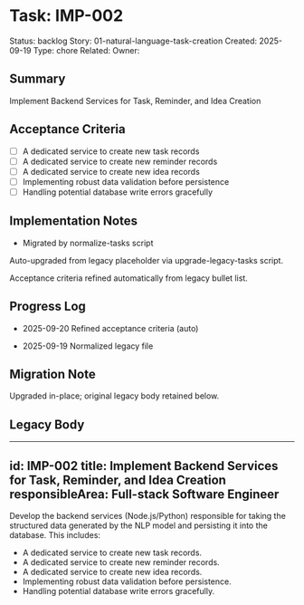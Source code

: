 # Task: IMP-002
Status: backlog
Story: 01-natural-language-task-creation
Created: 2025-09-19
Type: chore
Related:
Owner:

## Summary
Implement Backend Services for Task, Reminder, and Idea Creation

## Acceptance Criteria

- [ ] A dedicated service to create new task records
- [ ] A dedicated service to create new reminder records
- [ ] A dedicated service to create new idea records
- [ ] Implementing robust data validation before persistence
- [ ] Handling potential database write errors gracefully

## Implementation Notes
- Migrated by normalize-tasks script

Auto-upgraded from legacy placeholder via upgrade-legacy-tasks script.


Acceptance criteria refined automatically from legacy bullet list.
## Progress Log
- 2025-09-20 Refined acceptance criteria (auto)

- 2025-09-19 Normalized legacy file
## Migration Note
Upgraded in-place; original legacy body retained below.

## Legacy Body
---
id: IMP-002
title: Implement Backend Services for Task, Reminder, and Idea Creation
responsibleArea: Full-stack Software Engineer
---
Develop the backend services (Node.js/Python) responsible for taking the structured data generated by the NLP model and persisting it into the database. This includes:
*   A dedicated service to create new task records.
*   A dedicated service to create new reminder records.
*   A dedicated service to create new idea records.
*   Implementing robust data validation before persistence.
*   Handling potential database write errors gracefully.